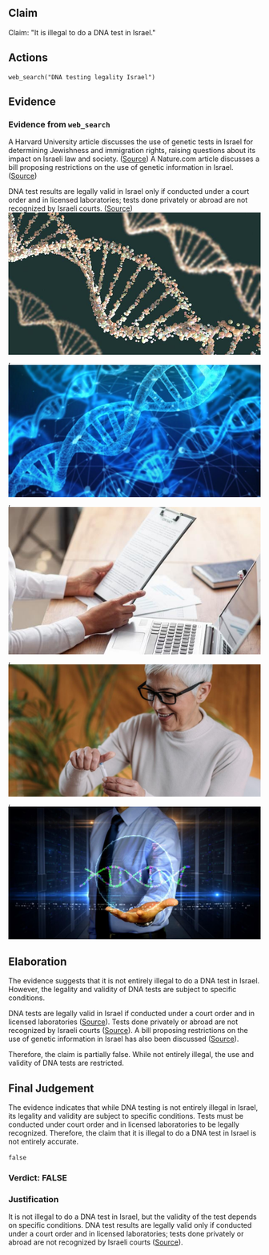 ## Claim
Claim: "It is illegal to do a DNA test in Israel."

## Actions
```
web_search("DNA testing legality Israel")
```

## Evidence
### Evidence from `web_search`
A Harvard University article discusses the use of genetic tests in Israel for determining Jewishness and immigration rights, raising questions about its impact on Israeli law and society. ([Source](https://dash.harvard.edu/entities/publication/73120379-1b48-6bd4-e053-0100007fdf3b)) A Nature.com article discusses a bill proposing restrictions on the use of genetic information in Israel. ([Source](https://www.nature.com/articles/28247))

DNA test results are legally valid in Israel only if conducted under a court order and in licensed laboratories; tests done privately or abroad are not recognized by Israeli courts. ([Source](https://pravoisrael.us/dna/)) ![image 11443](media/2025-08-30_23-50-1756597856-864254.jpg), ![image 11444](media/2025-08-30_23-50-1756597857-086972.jpg), ![image 11445](media/2025-08-30_23-50-1756597857-429433.jpg), ![image 11446](media/2025-08-30_23-50-1756597857-632550.jpg), ![image 11447](media/2025-08-30_23-50-1756597857-946685.jpg)


## Elaboration
The evidence suggests that it is not entirely illegal to do a DNA test in Israel. However, the legality and validity of DNA tests are subject to specific conditions.

DNA tests are legally valid in Israel if conducted under a court order and in licensed laboratories ([Source](https://pravoisrael.us/dna/)). Tests done privately or abroad are not recognized by Israeli courts ([Source](https://pravoisrael.us/dna/)). A bill proposing restrictions on the use of genetic information in Israel has also been discussed ([Source](https://www.nature.com/articles/28247)).

Therefore, the claim is partially false. While not entirely illegal, the use and validity of DNA tests are restricted.


## Final Judgement
The evidence indicates that while DNA testing is not entirely illegal in Israel, its legality and validity are subject to specific conditions. Tests must be conducted under court order and in licensed laboratories to be legally recognized. Therefore, the claim that it is illegal to do a DNA test in Israel is not entirely accurate.

`false`

### Verdict: FALSE

### Justification
It is not illegal to do a DNA test in Israel, but the validity of the test depends on specific conditions. DNA test results are legally valid only if conducted under a court order and in licensed laboratories; tests done privately or abroad are not recognized by Israeli courts ([Source](https://pravoisrael.us/dna/)).

